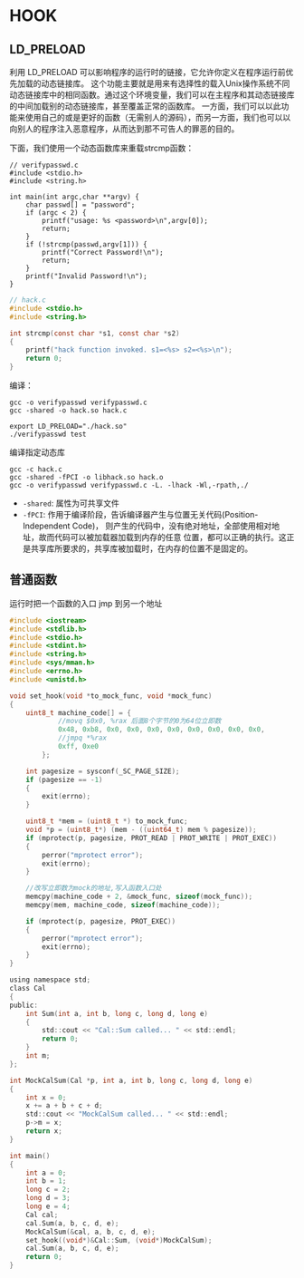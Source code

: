 # HOOK

## LD_PRELOAD

利用 LD_PRELOAD 可以影响程序的运行时的链接，它允许你定义在程序运行前优先加载的动态链接库。
这个功能主要就是用来有选择性的载入Unix操作系统不同动态链接库中的相同函数。通过这个环境变量，我们可以在主程序和其动态链接库的中间加载别的动态链接库，甚至覆盖正常的函数库。
一方面，我们可以以此功能来使用自己的或是更好的函数（无需别人的源码），而另一方面，我们也可以以向别人的程序注入恶意程序，从而达到那不可告人的罪恶的目的。

下面，我们使用一个动态函数库来重载strcmp函数：
```
// verifypasswd.c
#include <stdio.h>
#include <string.h>

int main(int argc,char **argv) {
    char passwd[] = "password";
    if (argc < 2) {
        printf("usage: %s <password>\n",argv[0]);
        return;
    }
    if (!strcmp(passwd,argv[1])) {
        printf("Correct Password!\n");
        return;
    }
    printf("Invalid Password!\n");
}
```
```c
// hack.c
#include <stdio.h>
#include <string.h>

int strcmp(const char *s1, const char *s2)
{
	printf("hack function invoked. s1=<%s> s2=<%s>\n");
	return 0;
}
```
编译：
```shell
gcc -o verifypasswd verifypasswd.c
gcc -shared -o hack.so hack.c

export LD_PRELOAD="./hack.so"
./verifypasswd test
```
编译指定动态库
```shell
gcc -c hack.c
gcc -shared -fPCI -o libhack.so hack.o
gcc -o verifypasswd verifypasswd.c -L. -lhack -Wl,-rpath,./
```

- `-shared`: 
属性为可共享文件
- `-fPCI`: 
作用于编译阶段，告诉编译器产生与位置无关代码(Position-Independent Code)， 则产生的代码中，没有绝对地址，全部使用相对地址，故而代码可以被加载器加载到内存的任意 位置，都可以正确的执行。这正是共享库所要求的，共享库被加载时，在内存的位置不是固定的。

## 普通函数

运行时把一个函数的入口 jmp 到另一个地址

```c
#include <iostream>
#include <stdlib.h>
#include <stdio.h>
#include <stdint.h>
#include <string.h>
#include <sys/mman.h>
#include <errno.h>
#include <unistd.h>

void set_hook(void *to_mock_func, void *mock_func)
{
    uint8_t machine_code[] = {
            //movq $0x0, %rax 后面8个字节的0为64位立即数
            0x48, 0xb8, 0x0, 0x0, 0x0, 0x0, 0x0, 0x0, 0x0, 0x0,
            //jmpq *%rax
            0xff, 0xe0
        };

    int pagesize = sysconf(_SC_PAGE_SIZE);
    if (pagesize == -1)
    {
        exit(errno);
    }

    uint8_t *mem = (uint8_t *) to_mock_func;
    void *p = (uint8_t*) (mem - ((uint64_t) mem % pagesize));
    if (mprotect(p, pagesize, PROT_READ | PROT_WRITE | PROT_EXEC))
    {
        perror("mprotect error");
        exit(errno);
    }

    //改写立即数为mock的地址,写入函数入口处
    memcpy(machine_code + 2, &mock_func, sizeof(mock_func));
    memcpy(mem, machine_code, sizeof(machine_code));

    if (mprotect(p, pagesize, PROT_EXEC))
    {
        perror("mprotect error");
        exit(errno);
    }
}

using namespace std;
class Cal
{
public:
    int Sum(int a, int b, long c, long d, long e)
    {
        std::cout << "Cal::Sum called... " << std::endl;
        return 0;
    }
    int m;
};

int MockCalSum(Cal *p, int a, int b, long c, long d, long e)
{
    int x = 0;
    x += a + b + c + d;
    std::cout << "MockCalSum called... " << std::endl;
    p->m = x;
    return x;
}

int main()
{
    int a = 0;
    int b = 1;
    long c = 2;
    long d = 3;
    long e = 4;
    Cal cal;
    cal.Sum(a, b, c, d, e);
    MockCalSum(&cal, a, b, c, d, e);
    set_hook((void*)&Cal::Sum, (void*)MockCalSum);
    cal.Sum(a, b, c, d, e);
    return 0;
}
```
